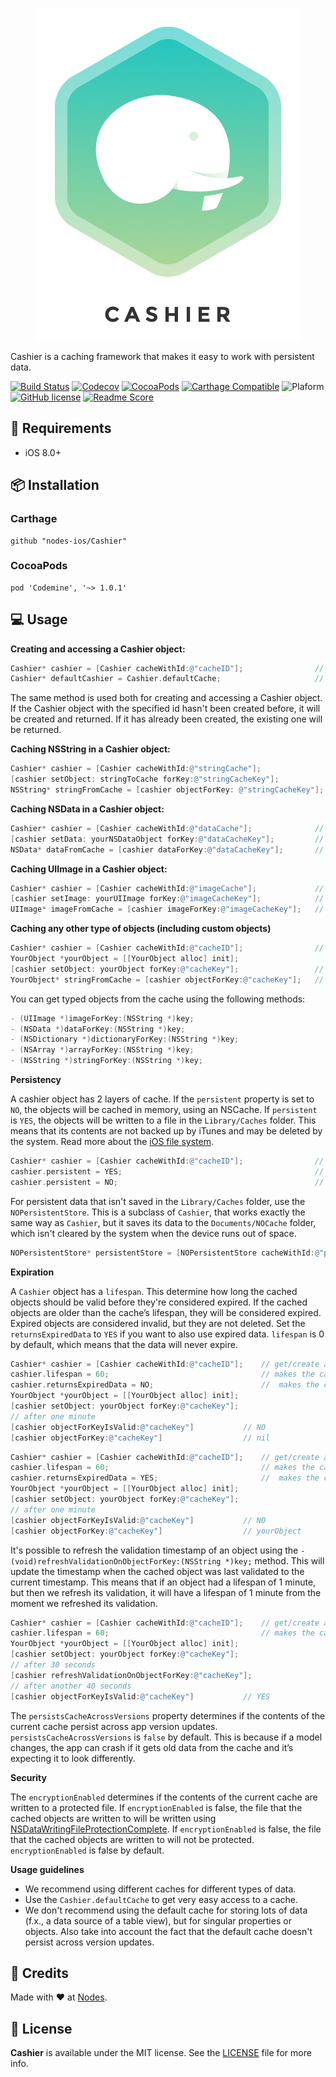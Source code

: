 <p align="center">
  <img src="./Cashier_icon.png?raw=true" alt="Cashier"/>
</p>

Cashier is a caching framework that makes it easy to work with persistent data.

[![Build Status](https://travis-ci.org/nodes-ios/Cashier.svg?branch=master)](https://travis-ci.org/nodes-ios/Cashier)
[![Codecov](https://img.shields.io/codecov/c/github/nodes-ios/Cashier.svg)](https://codecov.io/github/nodes-ios/Cashier)
[![CocoaPods](https://img.shields.io/cocoapods/v/Cashier.svg)](https://cocoapods.org/pods/Cashier)
[![Carthage Compatible](https://img.shields.io/badge/Carthage-compatible-4BC51D.svg?style=flat)](https://github.com/Carthage/Carthage)
![Plaform](https://img.shields.io/badge/platform-iOS-lightgrey.svg)
[![GitHub license](https://img.shields.io/badge/license-MIT-blue.svg)](https://github.com/nodes-ios/Codemine/blob/master/LICENSE)
[![Readme Score](http://readme-score-api.herokuapp.com/score.svg?url=nodes-ios/cashier)](http://clayallsopp.github.io/readme-score?url=nodes-ios/cashier)

## 📝 Requirements

* iOS 8.0+


## 📦 Installation

### Carthage
~~~
github "nodes-ios/Cashier"
~~~

### CocoaPods

~~~
pod 'Codemine', '~> 1.0.1'
~~~ 

## 💻 Usage
**Creating and accessing a Cashier object:**

```objective-c
Cashier* cashier = [Cashier cacheWithId:@"cacheID"];             	// get/create a Cashier object with id "cacheID"
Cashier* defaultCashier = Cashier.defaultCache;						// get/create a the default cache.
```
The same method is used both for creating and accessing a Cashier object. If the Cashier object with the specified id hasn't been created before, it will be created and returned. If it has already been created, the existing one will be returned.

**Caching NSString in a Cashier object:**

```objective-c
Cashier* cashier = [Cashier cacheWithId:@"stringCache"];             		// get/create a Cashier object with id "stringCache"
[cashier setObject: stringToCache forKey:@"stringCacheKey"];       			// add an object to the cache
NSString* stringFromCache = [cashier objectForKey: @"stringCacheKey"];   	// get the object from the cache
```

**Caching NSData in a Cashier object:**

```objective-c
Cashier* cashier = [Cashier cacheWithId:@"dataCache"];             	// get/create a Cashier object with id "dataCache"
[cashier setData: yourNSDataObject forKey:@"dataCacheKey"];       	// add an object to the cache
NSData* dataFromCache = [cashier dataForKey:@"dataCacheKey"];   	// get the object from the cache
```

**Caching UIImage in a Cashier object:**

```objective-c
Cashier* cashier = [Cashier cacheWithId:@"imageCache"];             // get/create a Cashier object with id "imageCache"
[cashier setImage: yourUIImage forKey:@"imageCacheKey"];       		// add an object to the cache
UIImage* imageFromCache = [cashier imageForKey:@"imageCacheKey"];   // get the object from the cache
```


**Caching any other type of objects (including custom objects)**

```objective-c
Cashier* cashier = [Cashier cacheWithId:@"cacheID"];             	// get/create a Cashier object with id "cacheID"
YourObject *yourObject = [[YourObject alloc] init];
[cashier setObject: yourObject forKey:@"cacheKey"];       			// add an object to the cache
YourObject* stringFromCache = [cashier objectForKey:@"cacheKey"];   // get the object from the cache
```

You can get typed objects from the cache using the following methods:

```objective-c
- (UIImage *)imageForKey:(NSString *)key;
- (NSData *)dataForKey:(NSString *)key;
- (NSDictionary *)dictionaryForKey:(NSString *)key;
- (NSArray *)arrayForKey:(NSString *)key;
- (NSString *)stringForKey:(NSString *)key;
```

**Persistency**

A cashier object has 2 layers of cache. If the `persistent` property is set to `NO`, the objects will be cached in memory, using an NSCache. If `persistent` is `YES`, the objects will be written to a file in the `Library/Caches` folder. This means that its contents are not backed up by iTunes and may be deleted by the system. Read more about the [iOS file system](https://developer.apple.com/library/ios/documentation/FileManagement/Conceptual/FileSystemProgrammingGuide/FileSystemOverview/FileSystemOverview.html).

```objective-c
Cashier* cashier = [Cashier cacheWithId:@"cacheID"];             	// get/create a Cashier object with id "cacheID"
cashier.persistent = YES;											// makes the Cashier cache the objects in files
cashier.persistent = NO;											// makes the Cashier cache the objects in memory
```

For persistent data that isn't saved in the `Library/Caches` folder, use the `NOPersistentStore`. This is a subclass of `Cashier`, that works exactly the same way as `Cashier`, but it saves its data to the `Documents/NOCache` folder, which isn't cleared by the system when the device runs out of space.

```objective-c
NOPersistentStore* persistentStore = [NOPersistentStore cacheWithId:@"persistentStoreId"];             	// get/create an NOPersistentStore object with id "persistentStoreId"
```

**Expiration**

A `Cashier` object has a `lifespan`. This determine how long the cached objects should be valid before they're considered expired. If the cached objects are older than the cache’s lifespan, they will be considered expired. Expired objects are considered invalid, but they are not deleted. Set the `returnsExpiredData` to `YES` if you want to also use expired data. `lifespan` is 0 by default, which means that the data will never expire.

```objective-c
Cashier* cashier = [Cashier cacheWithId:@"cacheID"];    // get/create a Cashier object with id "cacheID"
cashier.lifespan = 60;									// makes the cached objects have a lifespan of one minute
cashier.returnsExpiredData = NO;						//	makes the cache not return cached objects after their lifespan has passed
YourObject *yourObject = [[YourObject alloc] init];
[cashier setObject: yourObject forKey:@"cacheKey"]; 
// after one minute
[cashier objectForKeyIsValid:@"cacheKey"]			// NO
[cashier objectForKey:@"cacheKey"]					// nil
```

```objective-c
Cashier* cashier = [Cashier cacheWithId:@"cacheID"];    // get/create a Cashier object with id "cacheID"
cashier.lifespan = 60;									// makes the cached objects have a lifespan of one minute
cashier.returnsExpiredData = YES;						//	makes the cache return cached objects after their lifespan has passed
YourObject *yourObject = [[YourObject alloc] init];
[cashier setObject: yourObject forKey:@"cacheKey"]; 
// after one minute
[cashier objectForKeyIsValid:@"cacheKey"]			// NO
[cashier objectForKey:@"cacheKey"]					// yourObject
```

It's possible to refresh the validation timestamp of an object using the `- (void)refreshValidationOnObjectForKey:(NSString *)key;` method. This will update the timestamp when the cached object was last validated to the current timestamp. This means that if an object had a lifespan of 1 minute, but then we refresh its validation, it will have a lifespan of 1 minute from the moment we refreshed its validation.

```objective-c
Cashier* cashier = [Cashier cacheWithId:@"cacheID"];    // get/create a Cashier object with id "cacheID"
cashier.lifespan = 60;									// makes the cached objects have a lifespan of one minute
YourObject *yourObject = [[YourObject alloc] init];
[cashier setObject: yourObject forKey:@"cacheKey"]; 
// after 30 seconds
[cashier refreshValidationOnObjectForKey:@"cacheKey"];
// after another 40 seconds
[cashier objectForKeyIsValid:@"cacheKey"]			// YES
```

The `persistsCacheAcrossVersions` property determines if the contents of the current cache persist across app version updates. `persistsCacheAcrossVersions` is `false` by default. This is because if a model changes, the app can crash if it gets old data from the cache and it’s expecting it to look differently.

**Security**

The `encryptionEnabled` determines if the contents of the current cache are written to a protected file. If `encryptionEnabled` is false, the file that the cached objects are written to will be written using 
[NSDataWritingFileProtectionComplete](https://developer.apple.com/library/prerelease/ios/documentation/Cocoa/Reference/Foundation/Classes/NSData_Class/index.html#//apple_ref/c/tdef/NSDataWritingOptions).
If `encryptionEnabled` is false, the file that the cached objects are written to will not be protected. `encryptionEnabled` is false by default.

**Usage guidelines**

* We recommend using different caches for different types of data. 
* Use the `Cashier.defaultCache` to get very easy access to a cache.
* We don't recommend using the default cache for storing lots of data (f.x., a data source of a table view), but for singular properties or objects. Also take into account the fact that the default cache doesn't persist across version updates.


## 👥 Credits
Made with ❤️ at [Nodes](http://nodesagency.com).

## 📄 License
**Cashier** is available under the MIT license. See the [LICENSE](https://github.com/nodes-ios/Cashier/blob/master/LICENSE) file for more info.
